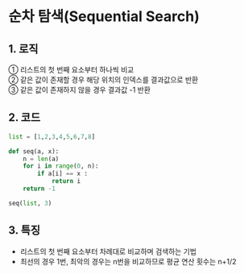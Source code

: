 # 순차 탐색(Sequential Search)
## 1. 로직
① 리스트의 첫 번째 요소부터 하나씩 비교  
② 같은 값이 존재할 경우 해당 위치의 인덱스를 결과값으로 반환  
③ 같은 값이 존재하지 않을 경우 결과값 -1 반환  
## 2. 코드
~~~python
list = [1,2,3,4,5,6,7,8]

def seq(a, x):
    n = len(a)
    for i in range(0, n):
        if a[i] == x :
            return i
    return -1

seq(list, 3)
~~~
## 3. 특징
- 리스트의 첫 번째 요소부터 차례대로 비교하며 검색하는 기법
- 최선의 경우 1번, 최악의 경우는 n번을 비교하므로 평균 연산 횟수는 n+1/2  

